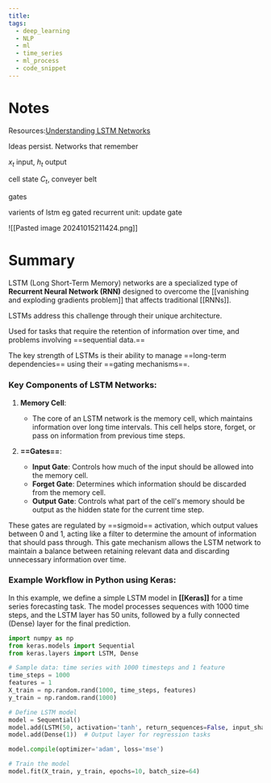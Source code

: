 ```yaml
---
title: 
tags:
  - deep_learning
  - NLP
  - ml
  - time_series
  - ml_process
  - code_snippet
---
```


# Notes

Resources:[Understanding LSTM Networks](https://colah.github.io/posts/2015-08-Understanding-LSTMs/)

Ideas persist. Networks that remember

$x_t$ input, $h_t$ output

cell state $C_t$, conveyer belt

gates 

varients of lstm eg gated recurrent unit: update gate

![[Pasted image 20241015211424.png]]


# Summary

LSTM (Long Short-Term Memory) networks are a specialized type of **Recurrent Neural Network (RNN)** designed to overcome the [[vanishing and exploding gradients problem]] that affects traditional [[RNNs]]. 

LSTMs address this challenge through their unique architecture.

Used for tasks that require the retention of information over time, and problems involving ==sequential data.== 

The key strength of LSTMs is their ability to manage ==long-term dependencies== using their ==gating mechanisms==.
### Key Components of LSTM Networks:

1. **Memory Cell**:
   - The core of an LSTM network is the memory cell, which maintains information over long time intervals. This cell helps store, forget, or pass on information from previous time steps.

2. **==Gates==**:
   - **Input Gate**: Controls how much of the input should be allowed into the memory cell.
   - **Forget Gate**: Determines which information should be discarded from the memory cell.
   - **Output Gate**: Controls what part of the cell's memory should be output as the hidden state for the current time step.

These gates are regulated by ==sigmoid== activation, which output values between 0 and 1, acting like a filter to determine the amount of information that should pass through. This gate mechanism allows the LSTM network to maintain a balance between retaining relevant data and discarding unnecessary information over time.
### Example Workflow in Python using Keras:

In this example, we define a simple LSTM model in **[[Keras]]** for a time series forecasting task. The model processes sequences with 1000 time steps, and the LSTM layer has 50 units, followed by a fully connected (Dense) layer for the final prediction.

```python
import numpy as np
from keras.models import Sequential
from keras.layers import LSTM, Dense

# Sample data: time series with 1000 timesteps and 1 feature
time_steps = 1000
features = 1
X_train = np.random.rand(1000, time_steps, features)
y_train = np.random.rand(1000)

# Define LSTM model
model = Sequential()
model.add(LSTM(50, activation='tanh', return_sequences=False, input_shape=(time_steps, features)))
model.add(Dense(1))  # Output layer for regression tasks

model.compile(optimizer='adam', loss='mse')

# Train the model
model.fit(X_train, y_train, epochs=10, batch_size=64)
```




